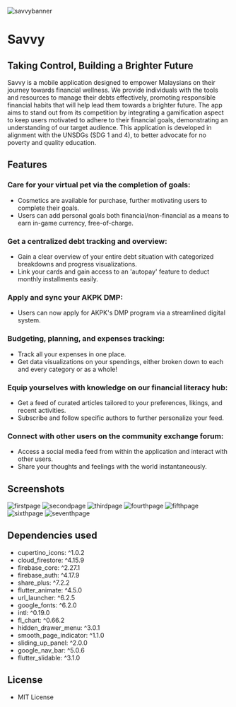 ![savvybanner](https://github.com/ohshuzanne/savvy/blob/main/screenshots/savvybanner.png?raw=true)

# Savvy
## Taking Control, Building a Brighter Future
Savvy is a mobile application designed to empower Malaysians on their journey towards financial wellness. We provide individuals with the tools and resources to manage their debts effectively, promoting responsible financial habits that will help lead them towards a brighter future. The app aims to stand out from its competition by integrating a gamification aspect to keep users motivated to adhere to their financial goals, demonstrating an understanding of our target audience. This application is developed in alignment with the UNSDGs (SDG 1 and 4), to better advocate for no poverty and quality education.


## Features
### Care for your virtual pet via the completion of goals:
- Cosmetics are available for purchase, further motivating users to complete their goals.
- Users can add personal goals both financial/non-financial as a means to earn in-game currency, free-of-charge.
### Get a centralized debt tracking and overview:
- Gain a clear overview of your entire debt situation with categorized breakdowns and progress visualizations.
- Link your cards and gain access to an 'autopay' feature to deduct monthly installments easily.
### Apply and sync your AKPK DMP:
- Users can now apply for AKPK's DMP program via a streamlined digital system.
### Budgeting, planning, and expenses tracking:
- Track all your expenses in one place.
- Get data visualizations on your spendings, either broken down to each and every category or as a whole!
### Equip yourselves with knowledge on our financial literacy hub:
- Get a feed of curated articles tailored to your preferences, likings, and recent activities.
- Subscribe and follow specific authors to further personalize your feed.
### Connect with other users on the community exchange forum:
- Access a social media feed from within the application and interact with other users.
- Share your thoughts and feelings with the world instantaneously.

## Screenshots
![firstpage](https://github.com/ohshuzanne/savvy/blob/main/screenshots/2.png?raw=true)
![secondpage](https://github.com/ohshuzanne/savvy/blob/main/screenshots/3.png?raw=true)
![thirdpage](https://github.com/ohshuzanne/savvy/blob/main/screenshots/4.png?raw=true)
![fourthpage](https://github.com/ohshuzanne/savvy/blob/main/screenshots/5.png?raw=true)
![fifthpage](https://github.com/ohshuzanne/savvy/blob/main/screenshots/6.png?raw=true)
![sixthpage](https://github.com/ohshuzanne/savvy/blob/main/screenshots/7.png?raw=true)
![seventhpage](https://github.com/ohshuzanne/savvy/blob/main/screenshots/8.png?raw=true)



## Dependencies used
- cupertino_icons: ^1.0.2
- cloud_firestore: ^4.15.9
- firebase_core: ^2.27.1
- firebase_auth: ^4.17.9
- share_plus: ^7.2.2
- flutter_animate: ^4.5.0
- url_launcher: ^6.2.5
- google_fonts: ^6.2.0
- intl: ^0.19.0
- fl_chart: ^0.66.2
- hidden_drawer_menu: ^3.0.1
- smooth_page_indicator: ^1.1.0
- sliding_up_panel: ^2.0.0
- google_nav_bar: ^5.0.6
- flutter_slidable: ^3.1.0
  
## License
- MIT License
